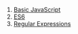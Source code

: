 1. [Basic JavaScript](https://github.com/DraciVik/freeCodeCamp-challenges/tree/master/Javascript-Algorithms-And-Data-Structures/Basic-JavaScript)
2. [ES6](https://github.com/DraciVik/freeCodeCamp-challenges/tree/master/Javascript-Algorithms-And-Data-Structures/ES6)
3. [Regular Expressions](https://github.com/DraciVik/freeCodeCamp-challenges/tree/master/Javascript-Algorithms-And-Data-Structures/Regular-Expressions)
